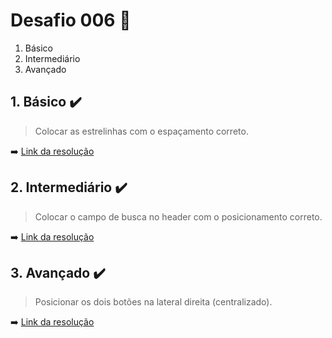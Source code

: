 # Desafio 006 :dart:

1. Básico
2. Intermediário 
3. Avançado

## 1. Básico :heavy_check_mark:
> Colocar as estrelinhas com o espaçamento correto.

:arrow_right: [Link da resolução]()

## 2. Intermediário :heavy_check_mark:
> Colocar o campo de busca no header com o posicionamento correto.

:arrow_right: [Link da resolução]()

## 3. Avançado :heavy_check_mark:
> Posicionar os dois botões na lateral direita (centralizado).

:arrow_right: [Link da resolução]()